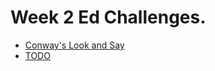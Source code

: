 # Week 2 Ed Challenges.

- [Conway's Look and Say](https://www.codewars.com/kata/530045e3c7c0f4d3420001af)
- [TODO](LINK)
